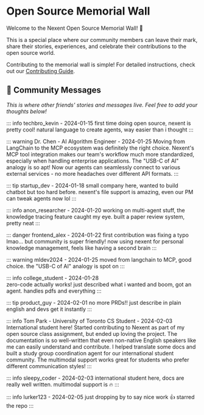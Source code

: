 # Open Source Memorial Wall

Welcome to the Nexent Open Source Memorial Wall! 🎉

This is a special place where our community members can leave their mark, share their stories, experiences, and celebrate their contributions to the open source world.

Contributing to the memorial wall is simple! For detailed instructions, check out our [Contributing Guide](./contributing#🌟-quick-memorial-wall-contribution).

## 🌟 Community Messages

*This is where other friends' stories and messages live. Feel free to add your thoughts below!*

<!-- 
👇 Add your message below this line using the callout formats.
Each message should include your name/handle and date.
Keep messages respectful and in line with our Code of Conduct.
-->

::: info techbro_kevin - 2024-01-15
first time doing open source, nexent is pretty cool! natural language to create agents, way easier than i thought
:::

::: warning Dr. Chen - AI Algorithm Engineer - 2024-01-25
Moving from LangChain to the MCP ecosystem was definitely the right choice. Nexent's MCP tool integration makes our team's workflow much more standardized, especially when handling enterprise applications. The "USB-C of AI" analogy is so apt! Now our agents can seamlessly connect to various external services - no more headaches over different API formats.
:::

::: tip startup_dev - 2024-01-18
small company here, wanted to build chatbot but too hard before. nexent's file support is amazing, even our PM can tweak agents now lol
:::

::: info anon_researcher - 2024-01-20
working on multi-agent stuff, the knowledge tracing feature caught my eye. built a paper review system, pretty neat
:::

::: danger frontend_alex - 2024-01-22
first contribution was fixing a typo lmao... but community is super friendly! now using nexent for personal knowledge management, feels like having a second brain
:::

::: warning mldev2024 - 2024-01-25
moved from langchain to MCP, good choice. the "USB-C of AI" analogy is spot on
:::

::: info college_student - 2024-01-28  
zero-code actually works! just described what i wanted and boom, got an agent. handles pdfs and everything
:::

::: tip product_guy - 2024-02-01
no more PRDs!! just describe in plain english and devs get it instantly
:::

::: info Tom Park - University of Toronto CS Student - 2024-02-03
International student here! Started contributing to Nexent as part of my open source class assignment, but ended up loving the project. The documentation is so well-written that even non-native English speakers like me can easily understand and contribute. I helped translate some docs and built a study group coordination agent for our international student community. The multimodal support works great for students who prefer different communication styles!
:::

::: info sleepy_coder - 2024-02-03
international student here, docs are really well written. multimodal support is 🔥
:::

::: info lurker123 - 2024-02-05
just dropping by to say nice work 👍 starred the repo
:::